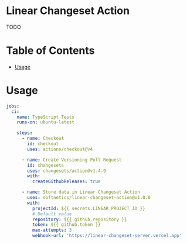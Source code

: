 # Linear Changeset Action <!-- omit in toc -->

TODO

# Table of Contents <!-- omit in toc -->

- [Usage](#usage)

# Usage

```yaml
jobs:
  ci:
    name: TypeScript Tests
    runs-on: ubuntu-latest

    steps:
      - name: Checkout
        id: checkout
        uses: actions/checkout@v4

      - name: Create Versioning Pull Request
        id: changesets
        uses: changesets/action@v1.4.9
        with:
          createGithubReleases: true

      - name: Store data in Linear Changeset Action
        uses: softnetics/linear-changeset-action@v1.0.0
        with:
          projectId: ${{ secrets.LINEAR_PROJECT_ID }}
          # Default value
          repository: ${{ github.repository }}
          token: ${{ github.token }}
          max-attempts: 3
          webhook-url: 'https://linear-changeset-server.vercel.app'
```
